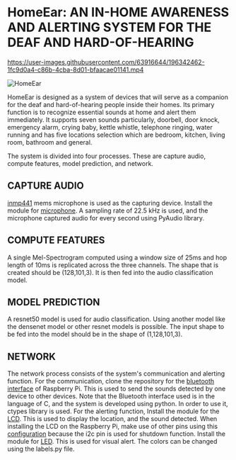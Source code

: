 # HomeEar: AN IN-HOME AWARENESS AND ALERTING SYSTEM FOR THE DEAF AND HARD-OF-HEARING

https://user-images.githubusercontent.com/63916644/196342462-1fc9d0a4-c86b-4cba-8d01-bfaacae01141.mp4

![HomeEar](https://user-images.githubusercontent.com/63916644/173497158-d913cbd4-3b5d-4268-8069-9864439469c7.png)

HomeEar is designed as a system of devices that will serve as a companion for the deaf and hard-of-hearing people inside their homes. Its primary function is to recognize essential sounds at home and alert them immediately. It supports seven sounds particularly, doorbell, door knock, emergency alarm, crying baby, kettle whistle, telephone ringing, water running and has five locations selection which are bedroom, kitchen, living room, bathroom and general.

The system is divided into four processes. These are capture audio, compute features, model prediction, and network.

## CAPTURE AUDIO
[inmp441](https://makersportal.com/shop/i2s-mems-microphone-for-raspberry-pi-inmp441) mems microphone is used as the capturing device. Install the module for [microphone](https://makersportal.com/blog/recording-stereo-audio-on-a-raspberry-pi). A sampling rate of 22.5 kHz is used, and the microphone captured audio for every second using PyAudio library.
  
## COMPUTE FEATURES
A single Mel-Spectrogram computed using a window size of 25ms and hop length of 10ms is replicated across the three channels. The shape that is created should be (128,101,3). It is then fed into the audio classification model. 
  
## MODEL PREDICTION
A resnet50 model is used for audio classification. Using another model like the densenet model or other resnet models is possible. The input shape to be fed into the model should be in the shape of (1,128,101,3). 

## NETWORK
The network process consists of the system's communication and alerting function. For the communication, clone the repository for the [bluetooth interface](https://github.com/petzval/btferret) of Raspberry Pi. This is used to send the sounds detected by one device to other devices. Note that the Bluetooth interface used is in the language of C, and the system is developed using python. In order to use it, ctypes library is used. For the alerting function, Install the module for the [LCD](https://github.com/WuSiYu/python-i2clcd). This is used to display the location, and the sound detected. When installing the LCD on the Raspberry Pi, make use of other pins using this [configuration](https://www.instructables.com/Raspberry-PI-Multiple-I2c-Devices/) because the i2c pin is used for shutdown function. Install the module for [LED](https://learn.adafruit.com/neopixels-on-raspberry-pi/python-usage). This is used for visual alert. The colors can be changed using the labels.py file.

